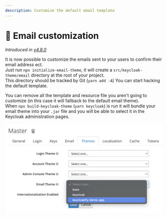 ```yaml
---
description: Customize the default email template
---
```


# 📧 Email customization

_Introduced in_ [_v4.8.0_](https://github.com/InseeFrLab/keycloakify/releases/tag/v4.8.0)

It is now possible to customize the emails sent to your users to confirm their email address ect.\
Just run `npx initialize-email-theme`, it will create a `src/keycloak-theme/email` directory at the root of your project.\
This directory should be tracked by Git (`yarn add -A`) You can start hacking the default template.

You can remove all the template and resource file you aren't going to customize (in this case it will fallback to the default email theme).  \
When `npx build-keycloak-theme` (`yarn keycloak`) is run it will bundle your email theme into your `.jar` file and you will be able to select it in the Keycloak administration pages.

![Selecting your email theme in the Keycloak admin](.gitbook/assets/email.png)
